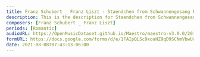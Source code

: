 ```yaml
---
title: Franz Schubert _ Franz Liszt - Staendchen from Schwannengesang R245/7 (1)
description: This is the description for Staendchen from Schwannengesang R245/7 by Franz Schubert _ Franz Liszt
composers: [Franz Schubert _ Franz Liszt]
periods: [Romantic]
audioURL: https://OpenMusicDataset.github.io/Maestro/maestro-v3.0.0/2011/MIDI-Unprocessed_25_R2_2011_MID--AUDIO_R2-D6_08_Track08_wav.midi
formURL: https://docs.google.com/forms/d/e/1FAIpQLSc9xoaHZ9qD9SCNmVbwUulTbgL6dxB8gjA6WkHnUK8Cvptoiw/viewform
date: 2021-08-08T07:43:13-06:00
---
```

